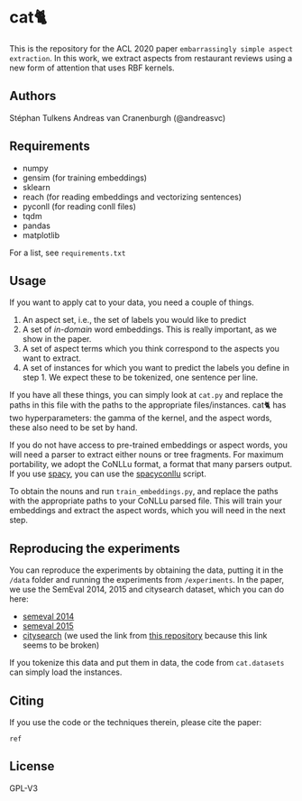 # cat🐈

This is the repository for the ACL 2020 paper `embarrassingly simple aspect extraction`. 
In this work, we extract aspects from restaurant reviews using a new form of attention that uses RBF kernels.

## Authors

Stéphan Tulkens
Andreas van Cranenburgh (@andreasvc)

## Requirements

* numpy
* gensim (for training embeddings)
* sklearn
* reach (for reading embeddings and vectorizing sentences)
* pyconll (for reading conll files)
* tqdm
* pandas
* matplotlib

For a list, see `requirements.txt`

## Usage

If you want to apply cat to your data, you need a couple of things.

1. An aspect set, i.e., the set of labels you would like to predict
2. A set of _in-domain_ word embeddings. This is really important, as we show in the paper.
3. A set of aspect terms which you think correspond to the aspects you want to extract.
4. A set of instances for which you want to predict the labels you define in step 1. We expect these to be tokenized, one sentence per line.

If you have all these things, you can simply look at `cat.py` and replace the paths in this file with the paths to the appropriate files/instances.
cat🐈 has two hyperparameters: the gamma of the kernel, and the aspect words, these also need to be set by hand.

If you do not have access to pre-trained embeddings or aspect words, you will need a parser to extract either nouns or tree fragments.
For maximum portability, we adopt the CoNLLu format, a format that many parsers output.
If you use [spacy](https://spacy.io/), you can use the [spacyconllu](https://github.com/andreasvc/spacyconllu) script.

To obtain the nouns and  run `train_embeddings.py`, and replace the paths with the appropriate paths to your CoNLLu parsed file.
This will train your embeddings and extract the aspect words, which you will need in the next step.

## Reproducing the experiments

You can reproduce the experiments by obtaining the data, putting it in the `/data` folder and running the experiments from `/experiments`.
In the paper, we use the SemEval 2014, 2015 and citysearch dataset, which you can do here:

* [semeval 2014](http://alt.qcri.org/semeval2014/task4/)
* [semeval 2015](http://alt.qcri.org/semeval2015/task12/)
* [citysearch](https://www.cs.cmu.edu/~mehrbod/RR/) (we used the link from [this repository](https://github.com/ruidan/Unsupervised-Aspect-Extraction) because this link seems to be broken)

If you tokenize this data and put them in data, the code from `cat.datasets` can simply load the instances.

## Citing

If you use the code or the techniques therein, please cite the paper:

```
ref
```

## License

GPL-V3
